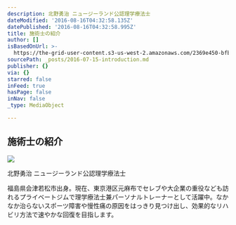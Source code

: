 ```yaml
---
description: 北野勇治 ニュージーランド公認理学療法士
dateModified: '2016-08-16T04:32:58.135Z'
datePublished: '2016-08-16T04:32:58.995Z'
title: 施術士の紹介
author: []
isBasedOnUrl: >-
  https://the-grid-user-content.s3-us-west-2.amazonaws.com/2369e450-bfbd-4fa9-b52b-8dad8e06dfe7.jpg
sourcePath: _posts/2016-07-15-introduction.md
publisher: {}
via: {}
starred: false
inFeed: true
hasPage: false
inNav: false
_type: MediaObject

---
```

## **施術士の紹介**
![](https://s3-us-west-2.amazonaws.com/the-grid-img/p/a253d4f30e01d7bf9ec3c80b5b56f060fa826e66.jpg)

北野勇治 ニュージーランド公認理学療法士

福島県会津若松市出身。現在、東京港区元麻布でセレブや大企業の重役なども訪れるプライベートジムで理学療法士兼パーソナルトレーナーとして活躍中。なかなか治らないスポーツ障害や慢性痛の原因をはっきり見つけ出し、効果的なリハビリ方法で速やかな回復を目指します。